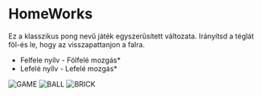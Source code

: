 # HomeWorks
 
 Ez a klasszikus pong nevű játék egyszerűsített változata. Irányítsd a téglát föl-és le, hogy az visszapattanjon a falra.
 * Felfele nyílv - Fölfelé mozgás*
 * Lefelé nyílv 	- Lefelé mozgás*
 
![GAME](https://imgur.com/bAaNS04)
![BALL](https://freesvg.org/img/rainbow_sphere.png)
![BRICK](https://i.pinimg.com/originals/e8/b6/69/e8b66924592e1115398fe4a53bd6415c.jpg)



